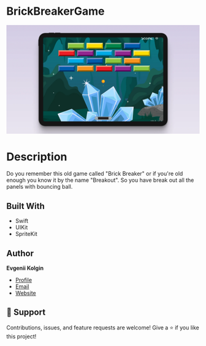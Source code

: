 # BrickBreakerGame
![screenshot](/screenshot.webp)
# Description
Do you remember this old game called "Brick Breaker" or if you're old enough you know it by the name "Breakout". So you have break out all the panels with bouncing ball.

## Built With
- Swift
- UIKit
- SpriteKit

## Author
**Evgenii Kolgin**

- [Profile](https://github.com/Colgates "Evgenii Kolgin")
- [Email](mailto:kolgin.ev@gmail.com?subject=Hi% "Hi!")
- [Website](https://evgeniikolgin.ru "Welcome")

## 🤝 Support
Contributions, issues, and feature requests are welcome!
Give a ⭐️ if you like this project!
